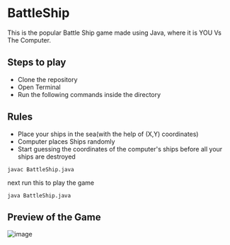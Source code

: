 # BattleShip
This is the popular Battle Ship game made using Java, where it is YOU Vs The Computer.

## Steps to play

- Clone the repository
- Open Terminal
- Run the following commands inside the directory

## Rules
- Place your ships in the sea(with the help of (X,Y) coordinates)
- Computer places Ships randomly
- Start guessing the coordinates of the computer's ships before all your ships are destroyed

````
javac BattleShip.java
````
next run this to play the game

````
java BattleShip.java
````
## Preview of the Game
![image](https://raw.githubusercontent.com/Anirudh42/BattleShip/master/play.gif)
